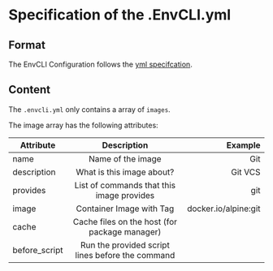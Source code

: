 # Specification of the .EnvCLI.yml

## Format

The EnvCLI Configuration follows the [yml specifcation](http://yaml.org/spec/).

## Content

The `.envcli.yml` only contains a array of `images`.

The image array has the following attributes:

| Attribute        | Description                                      | Example              |
| ---------------- |:------------------------------------------------:| --------------------:|
| name             | Name of the image                                | Git                  |
| description      | What is this image about?                        | Git VCS              |
| provides         | List of commands that this image provides        | git                  |
| image            | Container Image with Tag                         | docker.io/alpine:git |
| cache            | Cache files on the host (for package manager)    |                      |
| before_script    | Run the provided script lines before the command |                      |
